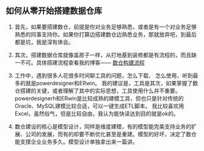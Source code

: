 ## 如何从零开始搭建数据仓库

1. 首先，如果要搭建数仓，前提是你对业务足够熟悉，或者是有一个对业务足够熟悉的同事支持你。如果你打算边搭建数仓边熟悉业务，那就放弃吧，到最后都是坑，我是深有体会。

2. 其次，搭建数据仓库就像盖房子一样，从打地基到装修都是有流程的，而且缺一不可。具体搭建流程查看我的博客—— [数仓构建流程](https://blog.csdn.net/fenglei0415/article/details/99101592)

3. 工作中，遇到很多人花很多时间聊工具的问题，怎么下载、 怎么使用，听到最多的就是powerdesigner和ERwin。 我的建议是，工具是其次，如果掌握了数仓搭建的关键，或者理解了其中的实际思想，工具使用什么并不重要。 powerdesignerh和ERwin是比较成熟的建模工具，但也只是针对传统的Oracle、MySQL建模比较合适，可以一键生成ETL脚本。 我比较喜欢用Excel，虽然俗气，但是比较自由，我认为能快读达到目的就是ok的。

4. 数仓建设的核心是模型设计，同样是维度建模，有的模型能完美支持业务的扩展、公司的发展，而有的却要不断优化甚至是重建。模型的好坏，决定了数仓能支撑企业业务多久。模型设计单独拿出来一篇讲。